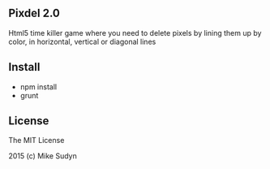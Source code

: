 ## Pixdel 2.0

Html5 time killer game where you need to delete pixels by lining them up by color, in horizontal, vertical or diagonal lines

## Install

- npm install
- grunt

## License

The MIT License

2015 (c) Mike Sudyn